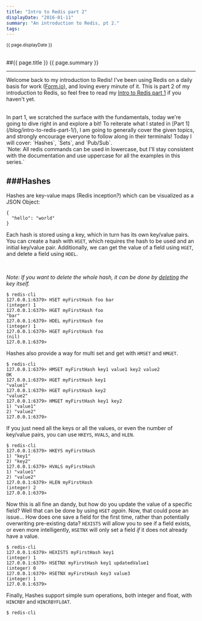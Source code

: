 ```yaml
---
title: "Intro to Redis part 2"
displayDate: "2016-01-11"
summary: "An introduction to Redis, pt 2."
tags:
---
```

<small class="left">
{{ page.displayDate }}
</small>
<br><br>

##{{ page.title }}
{{ page.summary }}

---
Welcome back to my introduction to Redis! I've been using Redis on a daily basis for work ([Form.io](http://form.io/)),
and loving every minute of it. This is part 2 of my introduction to Redis, so feel free to read my 
[Intro to Redis part 1](/blog/intro-to-redis-part-1/) if you haven't yet.

<br>
In part 1, we scratched the surface with the fundamentals, today we're going to dive right in and explore a bit! To 
reiterate what I stated in [Part 1](/blog/intro-to-redis-part-1/), I am going to generally cover the given topics, and 
strongly encourage everyone to follow along in their terminals! Today I will cover: `Hashes`, `Sets`, and `Pub/Sub`.

<br>
`Note: All redis commands can be used in lowercase, but I'll stay consistent with the documentation and use uppercase 
for all the examples in this series.`

<br>

###Hashes
---
Hashes are key-value maps (Redis inception?) which can be visualized as a JSON Object:

<pre><code class="json">{
  "hello": "world"
}
</code></pre>

Each hash is stored using a key, which in turn has its own key/value pairs. You can create a hash with `HSET`, which
requires the hash to be used and an initial key/value pair. Additionally, we can get the value of a field using `HGET`,
and delete a field using `HDEL`.

<br>

*Note: If you want to delete the whole hash, it can be done by [deleting](http://redis.io/commands/del) the key itself.*

<pre><code class="bash">$ redis-cli
127.0.0.1:6379> HSET myFirstHash foo bar
(integer) 1
127.0.0.1:6379> HGET myFirstHash foo
"bar"
127.0.0.1:6379> HDEL myFirstHash foo
(integer) 1
127.0.0.1:6379> HGET myFirstHash foo
(nil)
127.0.0.1:6379> 
</code></pre>

Hashes also provide a way for multi set and get with `HMSET` and `HMGET`.

<pre><code class="bash">$ redis-cli
127.0.0.1:6379> HMSET myFirstHash key1 value1 key2 value2
OK
127.0.0.1:6379> HGET myFirstHash key1
"value1"
127.0.0.1:6379> HGET myFirstHash key2
"value2"
127.0.0.1:6379> HMGET myFirstHash key1 key2
1) "value1"
2) "value2"
127.0.0.1:6379>  
</code></pre>

If you just need all the keys or all the values, or even the number of key/value pairs, you can use `HKEYS`, `HVALS`,
and `HLEN`.

<pre><code class="bash">$ redis-cli
127.0.0.1:6379> HKEYS myFirstHash
1) "key1"
2) "key2"
127.0.0.1:6379> HVALS myFirstHash
1) "value1"
2) "value2"
127.0.0.1:6379> HLEN myFirstHash
(integer) 2
127.0.0.1:6379> 
</code></pre>

Now this is all fine an dandy, but how do you update the value of a specific field? Well that can be done by using
`HSET` *again*. Now, that could pose an issue... How does one save a field for the first time, rather than potentially 
overwriting pre-existing data? `HEXISTS` will allow you to see if a field exists, or even more intelligently, `HSETNX`
will only set a field *if* it does not already have a value.

<pre><code class="bash">$ redis-cli
127.0.0.1:6379> HEXISTS myFirstHash key1
(integer) 1
127.0.0.1:6379> HSETNX myFirstHash key1 updatedValue1
(integer) 0
127.0.0.1:6379> HSETNX myFirstHash key3 value3
(integer) 1
127.0.0.1:6379> 
</code></pre>

Finally, Hashes support simple sum operations, both integer and float, with `HINCRBY` and `HINCRBYFLOAT`.

<pre><code class="bash">$ redis-cli 
</code></pre>
